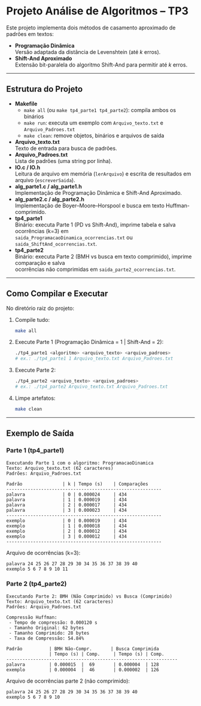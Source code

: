 # Projeto Análise de Algoritmos – TP3

Este projeto implementa dois métodos de casamento aproximado de padrões em textos:

- **Programação Dinâmica**  
  Versão adaptada da distância de Levenshtein (até *k* erros).
- **Shift-And Aproximado**  
  Extensão bit-paralela do algoritmo Shift-And para permitir até *k* erros.

---

## Estrutura do Projeto

- **Makefile**  
  - `make all` (ou `make tp4_parte1 tp4_parte2`): compila ambos os binários  
  - `make run`: executa um exemplo com `Arquivo_texto.txt` e `Arquivo_Padroes.txt`  
  - `make clean`: remove objetos, binários e arquivos de saída  
- **Arquivo_texto.txt**  
  Texto de entrada para busca de padrões.  
- **Arquivo_Padroes.txt**  
  Lista de padrões (uma string por linha).  
- **IO.c / IO.h**  
  Leitura de arquivo em memória (`lerArquivo`) e escrita de resultados em arquivo (`escreverSaida`).  
- **alg_parte1.c / alg_parte1.h**  
  Implementação de Programação Dinâmica e Shift-And Aproximado.  
- **alg_parte2.c / alg_parte2.h**  
  Implementação de Boyer–Moore–Horspool e busca em texto Huffman-comprimido.  
- **tp4_parte1**  
  Binário: executa Parte 1 (PD vs Shift-And), imprime tabela e salva ocorrências (k=3) em  
  `saida_ProgramacaoDinamica_ocorrencias.txt` ou `saida_ShiftAnd_ocorrencias.txt`.  
- **tp4_parte2**  
  Binário: executa Parte 2 (BMH vs busca em texto comprimido), imprime comparação e salva  
  ocorrências não comprimidas em `saida_parte2_ocorrencias.txt`.

---

## Como Compilar e Executar

No diretório raiz do projeto:

1. Compile tudo:
   ```bash
   make all
   ```
2. Execute Parte 1 (Programação Dinâmica = 1 | Shift-And = 2):
   ```bash
   ./tp4_parte1 <algoritmo> <arquivo_texto> <arquivo_padroes>
   # ex.: ./tp4_parte1 1 Arquivo_texto.txt Arquivo_Padroes.txt
   ```
3. Execute Parte 2:
   ```bash
   ./tp4_parte2 <arquivo_texto> <arquivo_padroes>
   # ex.: ./tp4_parte2 Arquivo_texto.txt Arquivo_Padroes.txt
   ```
4. Limpe artefatos:
   ```bash
   make clean
   ```

---

## Exemplo de Saída

### Parte 1 (tp4_parte1)

```text
Executando Parte 1 com o algoritmo: ProgramacaoDinamica
Texto: Arquivo_texto.txt (62 caracteres)
Padrões: Arquivo_Padroes.txt

Padrão               | k | Tempo (s)    | Comparações
----------------------------------------------------------
palavra              | 0 | 0.000024     | 434
palavra              | 1 | 0.000019     | 434
palavra              | 2 | 0.000017     | 434
palavra              | 3 | 0.000023     | 434
----------------------------------------------------------
exemplo              | 0 | 0.000019     | 434
exemplo              | 1 | 0.000018     | 434
exemplo              | 2 | 0.000012     | 434
exemplo              | 3 | 0.000012     | 434
----------------------------------------------------------
```

Arquivo de ocorrências (k=3):  
```text
palavra 24 25 26 27 28 29 30 34 35 36 37 38 39 40
exemplo 5 6 7 8 9 10 11
```

### Parte 2 (tp4_parte2)

```text
Executando Parte 2: BMH (Não Comprimido) vs Busca (Comprimido)
Texto: Arquivo_texto.txt (62 caracteres)
Padrões: Arquivo_Padroes.txt

Compressão Huffman:
 - Tempo de compressão: 0.000120 s
 - Tamanho Original: 62 bytes
 - Tamanho Comprimido: 28 bytes
 - Taxa de Compressão: 54.84%

Padrão          | BMH Não-Compr.       | Busca Comprimida
                | Tempo (s) | Comp.     | Tempo (s) | Comp.
----------------------------------------------------------------
palavra         | 0.000015  |  69       | 0.000004  | 128
exemplo         | 0.000004  |  46       | 0.000002  | 126
```

Arquivo de ocorrências parte 2 (não comprimido):  
```text
palavra 24 25 26 27 28 29 30 34 35 36 37 38 39 40
exemplo 5 6 7 8 9 10
```


